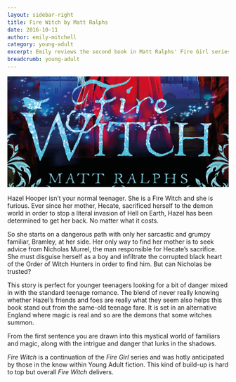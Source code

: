```yaml
---
layout: sidebar-right
title: Fire Witch by Matt Ralphs
date: 2016-10-11
author: emily-mitchell
category: young-adult
excerpt: Emily reviews the second book in Matt Ralphs' Fire Girl series.
breadcrumb: young-adult
---
```


![Fire Witch](/images/featured/featured-fire-witch.jpg)

Hazel Hooper isn’t your normal teenager. She is a Fire Witch and she is furious. Ever since her mother, Hecate, sacrificed herself to the demon world in order to stop a literal invasion of Hell on Earth, Hazel has been determined to get her back. No matter what it costs.

So she starts on a dangerous path with only her sarcastic and grumpy familiar, Bramley, at her side. Her only way to find her mother is to seek advice from Nicholas Murrel, the man responsible for Hecate’s sacrifice. She must disguise herself as a boy and infiltrate the corrupted black heart of the Order of Witch Hunters in order to find him. But can Nicholas be trusted?

This story is perfect for younger teenagers looking for a bit of danger mixed in with the standard teenage romance. The blend of never really knowing whether Hazel’s friends and foes are really what they seem also helps this book stand out from the same-old teenage fare. It is set in an alternative England where magic is real and so are the demons that some witches summon.

From the first sentence you are drawn into this mystical world of familiars and magic, along with the intrigue and danger that lurks in the shadows.

<cite>Fire Witch</cite> is a continuation of the <cite>Fire Girl</cite> series and was hotly anticipated by those in the know within Young Adult fiction. This kind of build-up is hard to top but overall <cite>Fire Witch</cite> delivers.
